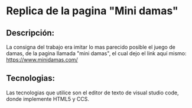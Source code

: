 # Replica de la pagina "Mini damas"
## Descripción:
La consigna del trabajo era imitar lo mas parecido posible el juego de damas, de la pagina llamada "mini damas", el cual dejo el link aquí mismo: https://www.minidamas.com/
## Tecnologias:
Las tecnologias que utilice son el editor de texto de visual studio code, donde implemente HTML5 y CCS.